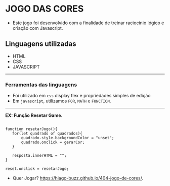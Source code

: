 # JOGO DAS CORES

- Este jogo foi desenvolvido com a finalidade de treinar raciocinio lógico e criação com Javascript.

## Linguagens utilizadas
- HTML
- CSS
- JAVASCRIPT

---
 
 ### Ferramentas das linguagens

 - Foi utilizado em `css` display flex e  propriedades simples de edição
 - Em `javascript`, utilizamos `FOR`, `MATH` e `FUNCTION`.

 ---

 **EX: Função Resetar Game.**

 ~~~

function resetarJogo(){
    for(let quadrado of quadrados){
        quadrado.style.backgroundColor = "unset";
        quadrado.onclick = gerarCor;
    }

    resposta.innerHTML = "";
}

reset.onclick = resetarJogo;

~~~

- Quer Jogar? https://hiago-buzz.github.io/404-jogo-de-cores/.
